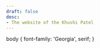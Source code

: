```yaml
---
draft: false
desc:
- The website of the Khushi Patel
---
```

</style>
  body {
    font-family: 'Georgia', serif;
  }
</style>